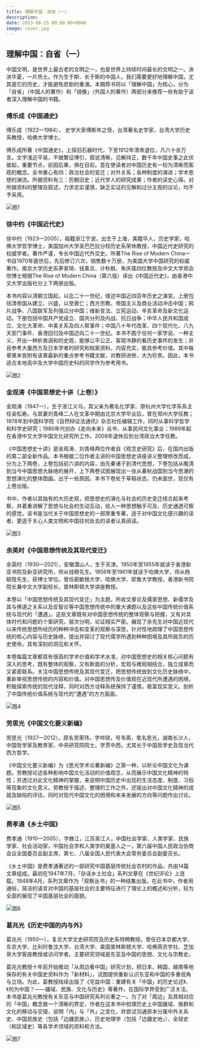```yaml
---
title: 理解中国：自省（一）
description: 
date: 2023-08-25 00:00:00+0000
image: cover.jpg
---
```


## 理解中国：自省（一）

中国文明，是世界上最古老的文明之一，也是世界上持续时间最长的文明之一。泱泱华夏，一片热土。作为生于斯、长于斯的中国人，我们需要更好地理解中国，尤其是它的历史，才能避免悲剧的重演。本期荐书将以「理解中国」为核心，分为「自省」（中国人的著作）和「镜像」（外国人的著作）两部分来推荐一些有助于读者深入理解中国的书籍。


### 傅乐成《中国通史》

傅乐成（1922—1984）， 史学大家傅斯年之侄，台湾著名史学家，台湾大学历史系教授，哈佛大学博士。

傅乐成所著《中国通史》，上探旧石器时代，下至1912年清帝退位，凡六十余万言。文字浅近平易，不做繁征博引，叙说清晰，见解持正，数千年中国史事之此伏彼起，重要节点，前因后果，俱在目前。意在使读者对中国历史有一较为清晰而客观的概念。全书重心有四：政治社会的变迁；对外关系；各种制度的演进；学术思想的渊流。所据资料有三：历朝旧史；近代学人的研究成果；作者的读史心得。对所据资料的整理及叙述，力求忠实谨慎，缺乏实证的见解和过分主观的议论，均不予采用。

![图1](幻灯片1.PNG)

### 徐中约《中国近代史》

徐中约（1923—2005），祖籍浙江宁波，出生于上海，美籍华人，历史学家，哈佛大学哲学博士，美国加州大学圣巴巴拉分校历史系荣休教授，中国近代史研究的权威学者。著作严谨，专长中国近代外交史。所著The Rise of Modern China一书自1970年面世后，先后修订六次，销售数十万册，为美国大学中国研究的权威著作。南京大学历史系茅家琦、钱乘旦、计秋枫、朱庆葆四位教授及中文大学郑会欣博士根据The Rise of Modern China（第六版）译出《中国近代史》，由香港中文大学出版社分上下两册出版。

本书内容以清朝立国起，以迄二十一世纪，缕述中国近四百年历史之演变。上册包括清帝国从建立、兴盛，以至衰亡；西方宗教、帝国主义及商业活动冲击中国；鸦片战争、八国联军及列强瓜分中国；维新变法、立宪运动、辛亥革命及新文化运动。下册包括中国共产党成立、国共分列及内战、抗日战争；中华人民共和国成立、文化大革命、中美关系及四人帮事件；中国八十年代改革、四个现代化、八九天安门事件、香港回归及中国迈向二十一世纪。本书不囿于任何一家学说、一种主义，开出一种折衷调和的史观，能够公平公正、客观冷静的看历史事件的发生；并且参考大量西方及日本学者的研究和档案资料，内容充实，极具参考价值。其中每章章末皆附有该章最新的重点参考书籍文献，对教研进修，大为珍贵。因此，本书适合本地高中及大学中国历史科的同学作为参考用书。

![图2](幻灯片2.PNG)

### 金观涛《中国思想史十讲（上卷）》

金观涛（1947—），生于浙江义乌，其父亲为著名化学家、原杭州大学化学系系主任金松寿。与其妻刘青峰二人在文革中期由北京大学毕业后，曾在郑州大学任教；1978年到中国科学院《自然辩证法通讯》杂志社任编辑工作，同时从事科学哲学和科学史研究；1980年代创办《走向未来》丛书，从事民间文化事业；1989年起在香港中文大学中国文化研究所工作。2008年退休后到台湾政治大学任教。

《中国思想史十讲》是金观涛、刘青峰两位作者自《观念史研究》后，在国内出版的第二部全新作品。本书根据二位作者主讲的中国思想史讲座讲义整理修改而成，分为上下两卷，上卷包括前六讲的内容，由先秦诸子到清代思想，下卷包括从晚清到当今中国思想大脉络的展开，上下两卷试图展现出一张从春秋战国到当今思潮的思想演化的整体图画。出于一些原因，本书下卷处于草稿状态，仍未面世，现仅有上卷出版。

书中，作者以其独有的大历史观，把思想史的演化与社会的历史变迁结合起来考察，并着重讲解了思想与社会的生动互动，给人一种思想触手可及、历史通透可察的感觉。该书是当代关于中国思想史的一部厚重专著，适于对中国文化感兴趣的读者、更适于关心人类文明和中国往何处去的读者认真阅读。

![图3](幻灯片3.PNG)

### 余英时《中国思想传统及其现代变迁》

余英时（1930—2021），安徽潜山人，生于天津。1950年至1955年就读于香港新亚书院及新亚研究所，师从钱穆先生。1956年至1961年就读于哈佛大学，师从杨联陞先生，获博士学位。曾任密歇根大学、哈佛大学、耶鲁大学教授，香港新书院院长兼中文大学副校长，普林斯顿大学讲座教授。

本卷以「中国思想传统及其现代变迁」为主题，所收文章论及儒家思想、新儒学及其与佛道之关系以及反智论等中国思想传统中的重大课题以及这些中国传统价值系统与现代的「遭遇」。这些文章既有对中国思想传统的整体观察与把握，又有对具体时代和问题的个案研究，层次分明，论证翔实严密。展现了余先生对中国近现代以来传统思想所经历的种种冲击和变革的观察与深思，针对性地疏理了中国思想传统的核心内容与历史脉络，提出并探讨了现代儒学所遇到种种困境及其所肩负的历史使命。具有深刻的洞见和关怀。

本卷每篇文章都具有很高的学术价值和学术水准，对中国思想史的相关核心问题有深入的思考，既有整体的观察，又有断面的分析，宏观与微观相结合，独立成章而又紧密联系。关注中国思想传统及其现代变迁，把思想传统放到文化历史脉络中，重新审视思想传统的内容和价值。对中国思想传及价值观在近现代所遭遇的困境，积极探索传统的现代诠释，同时对西方诠释系统保持了谨慎，极富现实意义。剖析了中国传统价值系统与现代的“遭遇”的方方面面。

![图4](幻灯片4.PNG)

### 劳思光《中国文化要义新编》

劳思光（1927—2012），原名劳荣玮，字仲琼，号韦斋，笔名思光，湖南长沙人，中国哲学家及教育家、中央研究院院士。学贯中西，尤其长于中国哲学史及现当代西方哲学。

《中国文化要义新编》为《思光学术论著新编》之第一种，以析论中国文化为课题。劳教授论述各种影响中国文化活动的价值观念，从而展示中国文化精神的特性；并透过对此文化精神的掌握，来说明中国历史中出现的生活态度、制度、习俗等现象的文化意义。劳教授于描述、整理的工作之外，还提出对中国文化精神的成就及缺陷的评估，同时对现代中国文化的困境和未来发展的方向等问题作出讨论。

![图5](幻灯片5.PNG)

### 费孝通《乡土中国》

费孝通（1910—2005），字彝江，江苏吴江人，中国社会学家、人类学家、民族学家、社会活动家，中国社会学和人类学的奠基人之一，第六届中国人民政治协商会议全国委员会副主席，第七、八届全国人民代表大会常务委员会副委员长。

《乡土中国》是费孝通著述的一部研究中国基层传统社会农村的作品，共由14篇文章组成。最初在1947年7月，「杂话乡土社会」系列文章在《世纪评论》上连载。1948年4月，系列文章作为「观察丛书」的一种结集出版。在此书中，作者用通俗，简洁的语言对中国的基层社会的主要特征进行了理论上的概述和分析，较为全面的展现了中国基层社会的面貌。

![图6](幻灯片6.PNG)

### 葛兆光《历史中国的内与外》

葛兆光（1950—），复旦大学文史研究院及历史系特聘教授。曾任日本京都大学、东京大学、比利时鲁汶大学、台湾大学、美国普林斯顿大学、哈佛燕京学社、芝加哥大学客座教授或访问学者。主要研究领域是东亚及中国的思想、文化与宗教史。

葛兆光教授十年前开始推动「从周边看中国」研究计划，把日本、韩国、越南等地保存的有关中国史资料作为「新材料」，试图提供重新认识东亚和中国的多重视角与立场。为此，葛教授陆续出版了《宅兹中国：重建有关「中国」的历史论述》、《何为中国？——疆域、民族、文化与历史》等著作，在国际学界受到广泛关注。本书是葛兆光教授有关东亚与中国研究系列论著之一。为了对「周边」及其相对应的「中国」概念做一个清晰的界定，作者在这本书中梳理历史上中国疆域、族群和文化的移动与交错，说明「内」与「外」之变化，并尝试沟通原本分属中外关系史、中国民族史（包括「边疆民族」）、历史地理学（包括「边疆史地」）、全球史（和区域史）等各学术领域的资料和方法。

![图7](幻灯片7.PNG)

